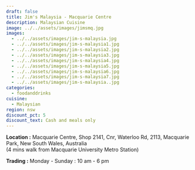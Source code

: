 ```yaml
---
draft: false
title: Jim's Malaysia - Macquarie Centre
description: Malaysian Cuisine
image: ../../assets/images/jimsmq.jpg
images:
  - ../../assets/images/jim-s-malaysia.jpg
  - ../../assets/images/jim-s-malaysia1.jpg
  - ../../assets/images/jim-s-malaysia2.jpg
  - ../../assets/images/jim-s-malaysia3.jpg
  - ../../assets/images/jim-s-malaysia4.jpg
  - ../../assets/images/jim-s-malaysia5.jpg
  - ../../assets/images/jim-s-malaysia6.jpg
  - ../../assets/images/jim-s-malaysia7.jpg
  - ../../assets/images/jim-s-malaysia..jpg
categories:
  - foodanddrinks
cuisine:
  - Malaysian
region: nsw
discount_pct: 5
discount_text: Cash and meals only
---
```


**Location :** Macquarie Centre, Shop 2141, Cnr, Waterloo Rd, 2113, Macquarie Park, New South Wales, Australia\
(4 mins walk from Macquarie University Metro Station)

**Trading :** Monday - Sunday : 10 am - 6 pm
